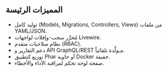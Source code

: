 ## المميزات الرئيسة

* توليد كامل (Models, Migrations, Controllers, Views) من ملفات YAML/JSON.
* مُحرِّر سحب-وإفلات لواجهات Livewire.
* نظام صلاحيات متقدم (RBAC).
* دعم التقارير و API GraphQL/REST مـولَّدة تلقائياً.
* توزيع كتطبيق Phar أو حاوية Docker خفيفة.
* صفحة لوحة تحكم لمراقبة الأداء والأخطاء.